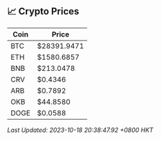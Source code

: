 ## 📈 Crypto Prices

| Coin | Price |
| ---- | ----- |
| BTC | $28391.9471 |
| ETH | $1580.6857 |
| BNB | $213.0478 |
| CRV | $0.4346 |
| ARB | $0.7892 |
| OKB | $44.8580 |
| DOGE | $0.0588 |

_Last Updated: 2023-10-18 20:38:47.92 +0800 HKT_
